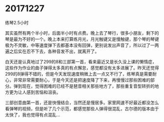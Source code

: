 # 20171227

练琴2.5小时

其实虽然有两个半小时，后面半小时有点费。晚上去了琴行，很多小朋友，剩下的琴是最为不好的一个。晚上本来打算练月光，月光触键又是慢触键，那个琴的琴键极为不灵敏，中等速度弹下去都基本没有回弹，更别说发出声音了，所以过了一两遍之后实在忍不下去，各种音发不出，就离开了。

白天还是认真地过了299的8和三部第一首，看来最近又是长久没上课的懒惰症，这些作为作业的曲子弹得太多真的有点懈怠，感觉都没有太多进展了。昨天还觉得299的8弹得不错的，但是今天发现速度稍微上去一点又不行了，练琴真是需要耐心，非常非常需要耐心，于是今天还是把速度降了下来，再慢慢过那些困难的部分。弹到现在，觉得困难的已经不是琶音相关那些地方了，那些重复音型转折的地方更为让人感到苦恼和沮丧。

三部创意曲第一首，还是快慢结合，当然还是慢居多。家里网速不好最近都没怎么看弹琴的视频，但是听了几个示范，都感觉那些人弹得很混乱，古尔德的版本由于太快了，我也觉得有点混乱...
